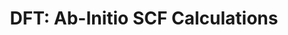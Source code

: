 ---
style: style3
image_path: images/graphene.jpeg
path: generic.html 
title: DFT&#58; Ab-Initio SCF Calculations
caption: Various DFT Work done for coursework 
---